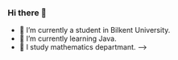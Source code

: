 ### Hi there 👋

- 🔭 I’m currently a student in Bilkent University.
- 🌱 I’m currently learning Java.
- 🤔 I study mathematics departmant.
-->

